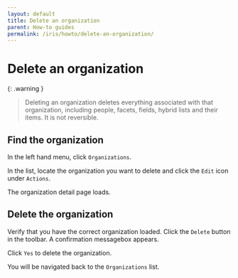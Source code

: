 ```yaml
---
layout: default
title: Delete an organization
parent: How-to guides
permalink: /iris/howto/delete-an-organization/
---
```


# Delete an organization
{: .warning }
> Deleting an organization deletes everything associated with that organization, including people, facets, fields, hybrid lists and their items. It is not reversible.

## Find the organization

In the left hand menu, click `Organizations`.

In the list, locate the organization you want to delete and click the `Edit` icon under `Actions`.

The organization detail page loads.

## Delete the organization

Verify that you have the correct organization loaded. Click the `Delete` button in the toolbar. A confirmation messagebox appears.

Click `Yes` to delete the organization.

You will be navigated back to the `Organizations` list.